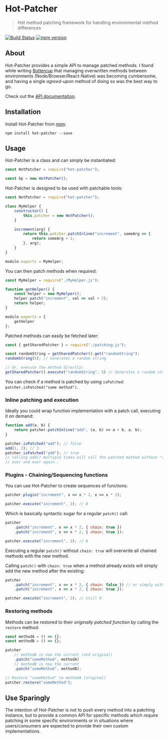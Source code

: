 # Hot-Patcher
> Hot method patching framework for handling environmental method differences

[![Build Status](https://travis-ci.org/perry-mitchell/hot-patcher.svg?branch=master)](https://travis-ci.org/perry-mitchell/hot-patcher) [![npm version](https://badge.fury.io/js/hot-patcher.svg)](https://www.npmjs.com/package/hot-patcher)

## About
Hot-Patcher provides a simple API to manage patched methods. I found while writing [Buttercup](https://buttercup.pw) that managing overwritten methods between environments (Node/Browser/React-Native) was becoming cumbersome, and having a single _agreed-upon_ method of doing so was the best way to go.

Check out the [API documentation](API.md).

## Installation
Install Hot-Patcher from [npm](https://www.npmjs.com/package/hot-patcher):

```shell
npm install hot-patcher --save
```

## Usage
Hot-Patcher is a class and can simply be instantiated:

```javascript
const HotPatcher = require("hot-patcher");

const hp = new HotPatcher();
```

Hot-Patcher is designed to be used with patchable tools:

```javascript
const HotPatcher = require("hot-patcher");

class MyHelper {
    constructor() {
        this.patcher = new HotPatcher();
    }

    increment(arg) {
        return this.patcher.patchInline("increment", someArg => {
            return someArg + 1;
        }, arg);
    }
}

module.exports = MyHelper;
```

You can then patch methods when required:

```javascript
const MyHelper = require("./MyHelper.js");

function getHelper() {
    const helper = new MyHelper();
    helper.patch("increment", val => val + 2);
    return helper;
}

module.exports = {
    getHelper
};
```

Patched methods can easily be fetched later:

```javascript
const { getSharedPatcher } = require("./patching.js");

const randomString = getSharedPatcher().get("randomString");
randomString(5); // Generates a random string

// Or, execute the method directly:
getSharedPatcher().execute("randomString", 5) // Generates a random string
```

You can check if a method is patched by using `isPatched`: `patcher.isPatched("some method")`.

### Inline patching and execution
Ideally you could wrap function implementation with a patch call, executing it on demand:

```javascript
function add(a, b) {
    return patcher.patchInline("add", (a, b) => a + b, a, b);
}

patcher.isPatched("add"); // false
add(1, 2); // 3
patcher.isPatched("add"); // true
// calling add() multiple times will call the patched method without "re-patching" it
// over and over again..
```

### Plugins - Chaining/Sequencing functions
You can use Hot-Patcher to create sequences of functions:

```javascript
patcher.plugin("increment", x => x * 2, x => x * 2);

patcher.execute("increment", 2); // 8
```

Which is basically syntactic sugar for a regular `patch()` call: 

```javascript
patcher
    .patch("increment", x => x * 2, { chain: true })
    .patch("increment", x => x * 2, { chain: true });

patcher.execute("increment", 2); // 8
```

Executing a regular `patch()` without `chain: true` will overwrite all chained methods with the new method. 

Calling `patch()` with `chain: true` when a method already exists will simply add the new method after the existing:

```javascript
patcher
    .patch("increment", x => x * 2, { chain: false }) // or simply without `chain` specified
    .patch("increment", x => x * 2, { chain: true });

patcher.execute("increment", 2); // still 8
```

### Restoring methods
Methods can be restored to their _originally patched function_ by calling the `restore` method:

```javascript
const methodA = () => {};
const methodB = () => {};

patcher
    // methodA is now the current (and original)
    .patch("someMethod", methodA)
    // methodB is now the current
    .patch("someMethod", methodB);

// Restore "someMethod" to methodA (original)
patcher.restore("someMethod");
```

## Use Sparingly
The intention of Hot-Patcher is not to push every method into a patching instance, but to provide a common API for specific methods which _require_ patching in some specific environments or in situations where users/consumers are expected to provide their own custom implementations.
